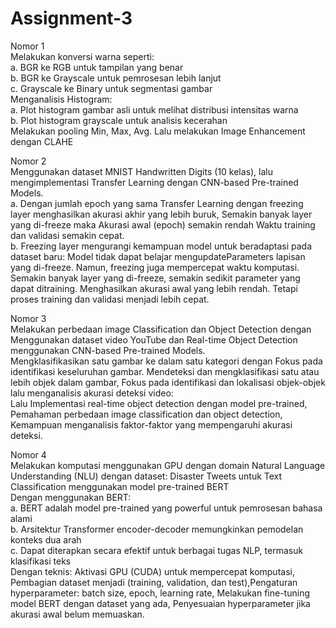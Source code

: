 # **Assignment-3**
Nomor 1<br>
Melakukan konversi warna seperti:<br>
a. BGR ke RGB untuk tampilan yang benar<br>
b. BGR ke Grayscale untuk pemrosesan lebih lanjut<br>
c. Grayscale ke Binary untuk segmentasi gambar<br>
Menganalisis Histogram:<br>
a. Plot histogram gambar asli untuk melihat distribusi intensitas warna<br>
b. Plot histogram grayscale untuk analisis kecerahan<br>
Melakukan pooling Min, Max, Avg. Lalu melakukan Image Enhancement dengan CLAHE<br>

Nomor 2<br>
Menggunakan dataset MNIST Handwritten Digits (10 kelas), lalu mengimplementasi Transfer Learning dengan CNN-based Pre-trained Models.<br>
a. Dengan jumlah epoch yang sama Transfer Learning dengan freezing layer menghasilkan akurasi akhir yang lebih buruk, Semakin banyak layer yang di-freeze maka Akurasi awal (epoch) semakin rendah Waktu training dan validasi semakin cepat.<br>
b. Freezing layer mengurangi kemampuan model untuk beradaptasi pada dataset baru: Model tidak dapat belajar mengupdateParameters lapisan yang di-freeze. Namun, freezing juga mempercepat waktu komputasi. Semakin banyak layer yang di-freeze, semakin sedikit parameter yang dapat ditraining. Menghasilkan akurasi awal yang lebih rendah. Tetapi proses training dan validasi menjadi lebih cepat.<br>

Nomor 3 <br>
Melakukan perbedaan image Classification dan Object Detection dengan Menggunakan dataset video YouTube dan Real-time Object Detection menggunakan CNN-based Pre-trained Models.<br>
Mengklasifikasikan satu gambar ke dalam satu kategori dengan Fokus pada identifikasi keseluruhan gambar. Mendeteksi dan mengklasifikasi satu atau lebih objek dalam gambar, Fokus pada identifikasi dan lokalisasi objek-objek lalu menganalisis akurasi deteksi video:<br>
Lalu Implementasi real-time object detection dengan model pre-trained, Pemahaman perbedaan image classification dan object detection, Kemampuan menganalisis faktor-faktor yang mempengaruhi akurasi deteksi.<br>

Nomor 4 <br>
Melakukan komputasi menggunakan GPU dengan domain Natural Language Understanding (NLU) dengan dataset: Disaster Tweets untuk Text Classification menggunakan model pre-trained BERT<br>
Dengan menggunakan BERT:<br>
a. BERT adalah model pre-trained yang powerful untuk pemrosesan bahasa alami<br>
b. Arsitektur Transformer encoder-decoder memungkinkan pemodelan konteks dua arah<br>
c. Dapat diterapkan secara efektif untuk berbagai tugas NLP, termasuk klasifikasi teks<br>
Dengan teknis: Aktivasi GPU (CUDA) untuk mempercepat komputasi, Pembagian dataset menjadi (training, validation, dan test),Pengaturan hyperparameter: batch size, epoch, learning rate, Melakukan fine-tuning model BERT dengan dataset yang ada, Penyesuaian hyperparameter jika akurasi awal belum memuaskan.
